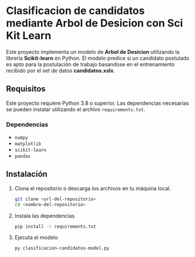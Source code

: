 # Clasificacion de candidatos mediante Arbol de Desicion con Sci Kit Learn

Este proyecto implementa un modelo de **Arbol de Desicion** utilizando la librería **Scikit-learn** en Python. El modelo predice si un candidato postulado es apto para la postulación de trabajo basandose en el entrenamiento recibido por el set de datos **candidatos.xslx**.

## Requisitos

Este proyecto requiere Python 3.8 o superior. Las dependencias necesarias se pueden instalar utilizando el archivo `requirements.txt`.

### Dependencias

- `numpy`
- `matplotlib`
- `scikit-learn`
- `pandas`

## Instalación

1. Clona el repositorio o descarga los archivos en tu máquina local.

   ```bash
   git clone <url-del-repositorio>
   cd <nombre-del-repositorio>

2. Instala las dependencias

   ```bash
   pip install -r requirements.txt

3. Ejecuta el modelo

   ```bash
   py clasificacion-candidatos-model.py
